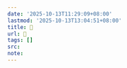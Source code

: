 ```yaml
---
date: '2025-10-13T11:29:09+08:00'
lastmod: '2025-10-13T13:04:51+08:00'
title: 󰠕
url: 󰠕
tags: []
src:
note:
---
```

